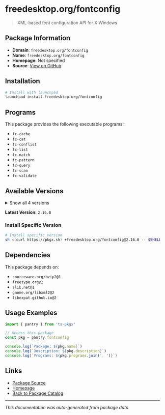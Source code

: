 # freedesktop.org/fontconfig

> XML-based font configuration API for X Windows

## Package Information

- **Domain**: `freedesktop.org/fontconfig`
- **Name**: `freedesktop.org/fontconfig`
- **Homepage**: Not specified
- **Source**: [View on GitHub](https://github.com/pkgxdev/pantry/tree/main/projects/freedesktop.org/fontconfig/package.yml)

## Installation

```bash
# Install with launchpad
launchpad install freedesktop.org/fontconfig
```

## Programs

This package provides the following executable programs:

- `fc-cache`
- `fc-cat`
- `fc-conflist`
- `fc-list`
- `fc-match`
- `fc-pattern`
- `fc-query`
- `fc-scan`
- `fc-validate`

## Available Versions

<details>
<summary>Show all 4 versions</summary>

- `2.16.0`, `2.15.0`, `2.14.1`, `2.14.0`

</details>

**Latest Version**: `2.16.0`

### Install Specific Version

```bash
# Install specific version
sh <(curl https://pkgx.sh) +freedesktop.org/fontconfig@2.16.0 -- $SHELL -i
```

## Dependencies

This package depends on:

- `sourceware.org/bzip2@1`
- `freetype.org@2`
- `zlib.net@1`
- `gnome.org/libxml2@2`
- `libexpat.github.io@2`

## Usage Examples

```typescript
import { pantry } from 'ts-pkgx'

// Access this package
const pkg = pantry.fontconfig

console.log(`Package: ${pkg.name}`)
console.log(`Description: ${pkg.description}`)
console.log(`Programs: ${pkg.programs.join(', ')}`)
```

## Links

- [Package Source](https://github.com/pkgxdev/pantry/tree/main/projects/freedesktop.org/fontconfig/package.yml)
- [Homepage](#)
- [Back to Package Catalog](../package-catalog.md)

---

*This documentation was auto-generated from package data.*
